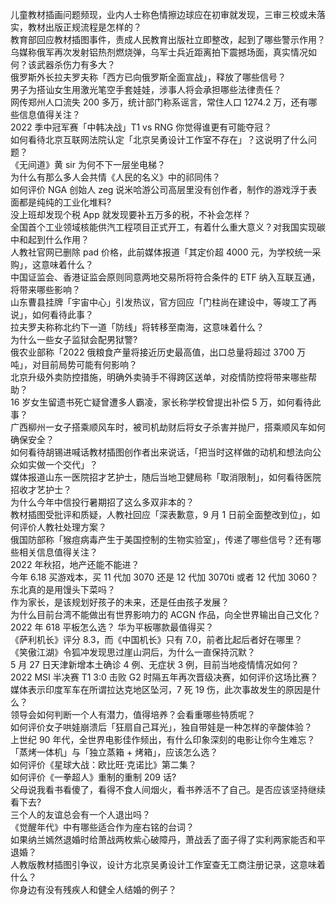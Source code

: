 儿童教材插画问题频现，业内人士称色情擦边球应在初审就发现，三审三校或未落实，教材出版正规流程是怎样的？  
教育部回应教材插图事件，责成人民教育出版社立即整改，起到了哪些警示作用？  
乌媒称俄军再次发射铝热剂燃烧弹，乌军士兵近距离拍下震撼场面，真实情况如何？该武器杀伤力有多大？  
俄罗斯外长拉夫罗夫称「西方已向俄罗斯全面宣战」，释放了哪些信号？  
男子为搭讪女生用激光笔空手套娃娃，涉事人将会承担哪些法律责任？  
网传郑州人口流失 200 多万，统计部门称系谣言，常住人口 1274.2 万，还有哪些信息值得关注？  
2022 季中冠军赛「中韩决战」T1 vs RNG 你觉得谁更有可能夺冠？  
如何看待北京互联网法院认定「北京吴勇设计工作室不存在」？这说明了什么问题？  
《无间道》黄 sir 为何不下一层坐电梯？  
为什么有那么多人会共情《人民的名义》中的祁同伟？  
如何评价 NGA 创始人 zeg 说米哈游公司高层里没有创作者，制作的游戏浮于表面都是纯纯的工业化堆料?  
没上班却发现个税 App 就发现要补五万多的税，不补会怎样？  
全国首个工业领域核能供汽工程项目正式开工，有着什么重大意义？对我国实现碳中和起到什么作用？  
人教社官网已删除 pad 价格，此前媒体报道「其定价超 4000 元，为学校统一采购」，这意味着什么？  
中国证监会、香港证监会原则同意两地交易所将符合条件的 ETF 纳入互联互通，将带来哪些影响？  
山东曹县挂牌「宇宙中心」引发热议，官方回应「门柱尚在建设中，等竣工了再说」，如何看待此事？  
拉夫罗夫称称北约下一道「防线」将转移至南海，这意味着什么？  
为什么一些女子监狱会配男狱警?  
俄农业部称「2022 俄粮食产量将接近历史最高值，出口总量将超过 3700 万吨」，对目前局势可能有何影响？  
北京升级外卖防控措施，明确外卖骑手不得跨区送单，对疫情防控将带来哪些帮助？  
16 岁女生留遗书死亡疑曾遭多人霸凌，家长称学校曾提出补偿 5 万，如何看待此事？  
广西柳州一女子搭乘顺风车时，被司机劫财后将女子杀害并抛尸，搭乘顺风车如何确保安全？  
如何看待胡锡进喊话教材插图创作者出来说话，「把当时这样做的动机和想法向公众如实做一个交代」？  
媒体报道山东一医院招才艺护士，随后当地卫健局称「取消限制」，如何看待医院招收才艺护士？  
为什么今年中信投行暑期招了这么多双非本的？  
教材插图受批评和质疑，人教社回应「深表歉意，9 月 1 日前全面整改到位」，如何评价人教社处理方案？  
俄国防部称「猴痘病毒产生于美国控制的生物实验室」，传递了哪些信号？还有哪些相关信息值得关注？  
2022 年秋招，地产还能不能进？  
今年 6.18 买游戏本，买 11 代加 3070 还是 12 代加 3070ti 或者 12 代加 3060？  
东北真的是用馒头下菜吗？  
作为家长，是该规划好孩子的未来，还是任由孩子发展？  
为什么目前台湾不能做出有世界影响力的 ACGN 作品，向全世界输出自己文化？  
2022 年 618 平板怎么选？ 华为平板哪款最值得买？  
《萨利机长》评分 8.3，而《中国机长》只有 7.0，前者比起后者好在哪里？  
《笑傲江湖》令狐冲发现思过崖山洞后，为什么一直保持沉默？  
5 月 27 日天津新增本土确诊 4 例、无症状 3 例，目前当地疫情情况如何？  
2022 MSI 半决赛 T1 3:0 击败 G2 时隔五年再次晋级决赛，如何评价这场比赛？  
媒体表示印度军车在所谓拉达克地区坠河，7 死 19 伤，此次事故发生的原因是什么？  
领导会如何判断一个人有潜力，值得培养？会看重哪些特质呢？  
如何评价女子哄娃崩溃后「狂扇自己耳光」，独自带娃是一种怎样的辛酸体验？  
上世纪 90 年代，全世界电影佳作频出，有什么印象深刻的电影让你今生难忘？  
「蒸烤一体机」与「独立蒸箱 + 烤箱」，应该怎么选？  
如何评价《星球大战：欧比旺·克诺比》第二集？  
如何评价《一拳超人》重制的重制 209 话?  
父母说我看书看傻了，看得不食人间烟火，看书养活不了自己。是否应该坚持继续看下去?  
三个人的友谊总会有一个人退出吗？  
《觉醒年代》中有哪些适合作为座右铭的台词？  
如果纳兰嫣然退婚时给萧战两枚紫心破障丹，萧战丢了面子得了实利两家能否和平退婚？  
人教版教材插图引争议，设计方北京吴勇设计工作室查无工商注册记录，这意味着什么？  
你身边有没有残疾人和健全人结婚的例子？  
